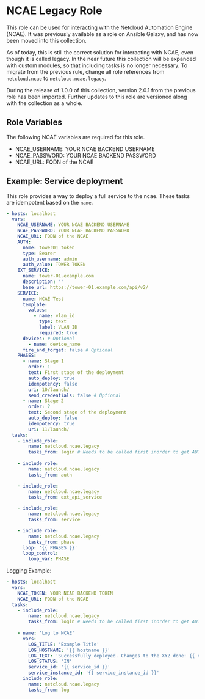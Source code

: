 # NCAE Legacy Role

This role can be used for interacting with the Netcloud Automation Engine (NCAE).
It was previously available as a role on Ansible Galaxy, and has now been moved into this collection.

As of today, this is still the correct solution for interacting with NCAE, even though it is called legacy.
In the near future this collection will be expanded with custom modules, so that including tasks is no longer necessary.
To migrate from the previous rule, change all role references from `netcloud.ncae` to `netcloud.ncae.legacy`.

During the release of 1.0.0 of this collection, version 2.0.1 from the previous role has been imported.
Further updates to this role are versioned along with the collection as a whole.

## Role Variables

The following NCAE variables are required for this role.  

- NCAE_USERNAME: YOUR NCAE BACKEND USERNAME
- NCAE_PASSWORD: YOUR NCAE BACKEND PASSWORD
- NCAE_URL: FQDN of the NCAE

## Example: Service deployment
This role provides a way to deploy a full service to the ncae. These tasks
are idempotent based on the `name`.

```yml
- hosts: localhost
  vars:
    NCAE_USERNAME: YOUR NCAE BACKEND USERNAME
    NCAE_PASSWORD: YOUR NCAE BACKEND PASSWORD
    NCAE_URL: FQDN of the NCAE
    AUTH:
      name: tower01 token
      type: Bearer
      auth_username: admin
      auth_value: TOWER TOKEN
    EXT_SERVICE:
      name: tower-01.example.com
      description: ''
      base_url: https://tower-01.example.com/api/v2/
    SERVICE:
      name: NCAE Test
      template:
        values:
          - name: vlan_id
            type: text
            label: VLAN ID
            required: true
      devices: # Optional
        - name: device_name
      fire_and_forget: false # Optional
    PHASES:
      - name: Stage 1
        order: 1
        text: First stage of the deployment
        auto_deploy: true
        idempotency: false
        uri: 10/launch/
        send_credentials: false # Optional
      - name: Stage 2
        order: 2
        text: Second stage of the deployment
        auto_deploy: false
        idempotency: true
        uri: 11/launch/
  tasks:
    - include_role:
        name: netcloud.ncae.legacy
        tasks_from: login # Needs to be called first inorder to get AUTH Cookie
        
    - include_role:
        name: netcloud.ncae.legacy
        tasks_from: auth

    - include_role:
        name: netcloud.ncae.legacy
        tasks_from: ext_api_service

    - include_role:
        name: netcloud.ncae.legacy
        tasks_from: service

    - include_role:
        name: netcloud.ncae.legacy
        tasks_from: phase
      loop: '{{ PHASES }}'
      loop_control:
        loop_var: PHASE
```

Logging Example:

```yml
- hosts: localhost
  vars:
    NCAE_TOKEN: YOUR NCAE BACKEND TOKEN
    NCAE_URL: FQDN of the NCAE
  tasks:
    - include_role:
        name: netcloud.ncae.legacy
        tasks_from: login # Needs to be called first inorder to get AUTH Cookie
        
    - name: 'Log to NCAE'
      vars:
        LOG_TITLE: 'Example Title'
        LOG_HOSTNAME: '{{ hostname }}'
        LOG_TEXT: 'Successfully deployed. Changes to the XYZ done: {{ output.XYZ }}'
        LOG_STATUS: 'IN'
        service_id: '{{ service_id }}'
        service_instance_id: '{{ service_instance_id }}'
      include_role:
        name: netcloud.ncae.legacy
        tasks_from: log
```
